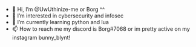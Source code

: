 - 👋 Hi, I’m @UwUthinize-me or Borg ^^
- 👀 I’m interested in cybersecurity and infosec
- 🌱 I’m currently learning python and lua
- 📫 How to reach me my discord is Borg#7068 or im pretty active on my instagram bunny_blynt!


